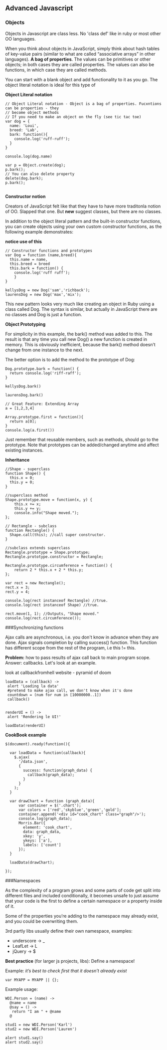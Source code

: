Advanced Javascript
--

### Objects

Objects in Javascript are class less. No 'class def' like in ruby or most other OO languages.

When you think about objects in JavaScript, simply think about hash tables of key-value pairs (similar to what are called “associative arrays” in other languages). **A bag of properties**. The values can be primitives or other objects; in both cases they are called properties. The values can also be functions, in which case they are called methods.

You can start with a blank object and add functionality to it as you go. The object literal notation is ideal for this type of


**Object Literal notation**

```
// Object Literal notation - Object is a bag of properties. Fucxntions can be properties - they
// become object methods
// If you need to make an object on the fly (see tic tac toe)
var dog = {
  name: 'Loui',
  breed: 'Lab',
  bark: function(){
    console.log('ruff-ruff');
  }
}

console.log(dog.name)

var p = Object.create(dog);
p.bark();
// You can also delete property
delete(dog.bark);
p.bark();


```

**Constructor notion**

Creators of JavaScript felt like that they have to have more traditonla notion of OO. Slapped that one. But **new** suggest classes, but there are no classes.

In addition to the object literal pattern and the built-in constructor functions, you can create objects using your own custom constructor functions, as the following example demonstrates: 

**notice use of this**

```
// Constructor functions and prototypes
var Dog = function (name,breed){
  this.name = name,
  this.breed = breed
  this.bark = function() {
  	console.log('ruff ruff');
  	}
}

kellysDog = new Dog('sam','richback');
laurensDog = new Dog('max','mix');

```

This new pattern looks very much like creating an object in Ruby using a class called Dog. The syntax is similar, but actually in JavaScript there are no classes and Dog is just a function.

**Object Prototyping**

For simplicity in this example, the bark() method was added to this. The result is that any time you call new Dog() a new function is created in memory. This is obviously inefficient, because the bark() method doesn’t change from one instance to the next. 

The better option is to add the method to the prototype of Dog: 

```
Dog.prototype.bark = function() {
  return console.log('riff-raff');
}

kellysDog.bark()

laurensDog.bark()

// Great Feature: Extending Array
a = [1,2,3,4]

Array.prototype.first = function(){
  return a[0];
}
console.log(a.first())

```
Just remember that reusable members, such as methods, should go to the prototype. Note that prototypes can be added/changed anytime and affect existing instances.


**Inheritance**

```
//Shape - superclass
function Shape() {
  this.x = 0;
  this.y = 0;
}

//superclass method
Shape.prototype.move = function(x, y) {
    this.x += x;
    this.y += y;
    console.info("Shape moved.");
};

// Rectangle - subclass
function Rectangle() {
  Shape.call(this); //call super constructor.
}

//subclass extends superclass
Rectangle.prototype = Shape.prototype;
Rectangle.prototype.constructor = Rectangle;

Rectangle.prototype.circumference = function() {
    return 2 * this.x + 2 * this.y;
};

var rect = new Rectangle();
rect.x = 3;
rect.y = 4;

console.log(rect instanceof Rectangle) //true.
console.log(rect instanceof Shape) //true.

rect.move(1, 1); //Outputs, "Shape moved."
console.log(rect.circumference());

```

###Synchronizing functions

Ajax calls are asynchronous, i.e. you don't know in advance when they are done. Ajax signals completion by calling success() function. This function has different scope from the rest of the program, i.e this != this. 

**Problem:** how to pass results of ajax call back to main program scope. Answer: callbacks. Let's look at an example.

look at callbackfromhell website - pyramid of doom

```
loadData = (callback) ->
 alert 'Loading la data'
 #pretend to make ajax call, we don't know when it's done
 countdown = (num for num in [10000000..1])
 callback()
 

renderUI = () ->
 alert 'Rendering le UI!'

loadData(renderUI)
```

**CookBook example**

```
$(document).ready(function(){

  var loadData = function(callback){
    $.ajax(
      '/data.json',
      {
        success: function(graph_data) {
          callback(graph_data);
        }
      }
    );
  }

  var drawChart = function (graph_data){
      var container = $('.chart');
      var colors = ['red','skyblue','green','gold'];
      container.append('<div id="cook_chart" class="graph"/>');
      console.log(graph_data);
      Morris.Bar({
        element: 'cook_chart',
        data: graph_data,
        xkey: 'y',
        ykeys: ['a'],
        labels: ['count']
      });
  }

  loadData(drawChart);

});
```

###Namespaces

As the complexity of a program grows and some parts of code get split into different files and included conditionally, it becomes unsafe to just assume that your code is the first to define a certain namespace or a property inside of it. 
 
Some of the properties you’re adding to the namespace may already exist, and you could be overwriting them. 

3rd partly libs usually define their own namespace, examples:

- underscore -> _
- LeafLet -> L
- jQuery -> $


**Best practice** (for larger js projects, libs): Define a namespace!

Example:
*it’s best to check first that it doesn’t already exist*
```
var MYAPP = MYAPP || {};
```

Example usage:

```
WDI.Person = (name) -> 
  @name = name
  @say = () -> 
   return "I am " + @name
  @

stud1 = new WDI.Person('Karl')
stud2 = new WDI.Person('Lauren')

alert stud1.say()
alert stud2.say()
```










